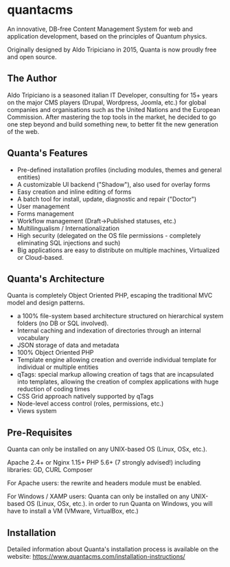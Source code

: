 # quantacms
An innovative, DB-free Content Management System for web and application development, based on the principles of Quantum physics.

Originally designed by Aldo Tripiciano in 2015, Quanta is now proudly free and open source.


The Author
----------------------------------
Aldo Tripiciano is a seasoned italian IT Developer, consulting for 15+ years on the major CMS players (Drupal, Wordpress, Joomla, etc.) for global companies and organisations such as the United Nations and the European Commission. 
After mastering the top tools in the market, he decided to go one step beyond and build something new, to better fit the new generation of the web. 


Quanta's Features
----------------------------------

- Pre-defined installation profiles (including modules, themes and general entities)
- A customizable UI backend ("Shadow"), also used for overlay forms
- Easy creation and inline editing of forms
- A batch tool for install, update, diagnostic and repair ("Doctor")
- User management
- Forms management
- Workflow management (Draft->Published statuses, etc.)
- Multilingualism / Internationalization 
- High security (delegated on the OS file permissions - completely eliminating SQL injections and such)
- Big applications are easy to distribute on multiple machines, Virtualized or Cloud-based.

Quanta's Architecture
----------------------------------
Quanta is completely Object Oriented PHP, escaping the traditional MVC model and design patterns. 

- a 100% file-system based architecture structured on hierarchical system folders (no DB or SQL involved). 
- Internal caching and indexation of directories through an internal vocabulary
- JSON storage of data and metadata
- 100% Object Oriented PHP
- Template engine allowing creation and override individual template for individual or multiple entities
- qTags: special markup allowing creation of tags that are incapsulated into templates, allowing the creation of complex applications with huge reduction of coding times
- CSS Grid approach natively supported by qTags
- Node-level access control (roles, permissions, etc.)
- Views system


Pre-Requisites
----------------------------------
Quanta can only be installed on any UNIX-based OS (Linux, OSx, etc.). 

Apache 2.4+ or Nginx 1.15+
PHP 5.6+ (7 strongly advised!) including libraries: GD, CURL
Composer

For Apache users:
the rewrite and headers module must be enabled.

For Windows / XAMP users:
Quanta can only be installed on any UNIX-based OS (Linux, OSx, etc.). 
in order to run Quanta on Windows, you will have to install a VM (VMware, VirtualBox, etc.) 


Installation
-----------------

Detailed information about Quanta's installation process is available on the website: https://www.quantacms.com/installation-instructions/

